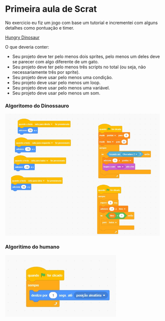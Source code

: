 # Primeira aula de Scrat

No exercicio eu fiz um jogo com base um tutorial e incrementei com alguns detalhes como pontuação e timer.

[Hungry Dinosaur](https://scratch.mit.edu/projects/962999888/)

O que deveria conter: 
* Seu projeto deve ter pelo menos dois sprites, pelo menos um deles deve se parecer com algo diferente de um gato.
* Seu projeto deve ter pelo menos três scripts no total (ou seja, não necessariamente três por sprite).
* Seu projeto deve usar pelo menos uma condição.
* Seu projeto deve usar pelo menos um loop.
* Seu projeto deve usar pelo menos uma variável.
* Seu projeto deve usar pelo menos um som.

### Algoritomo do Dinossauro
![Dinossauro](https://github.com/elijhonathan/cc50/blob/main/Arquivos/algoritomoDinossauro.jpg)
### Algoritimo do humano
![humano](https://github.com/elijhonathan/cc50/blob/main/Arquivos/algoritimohumano.jpg)
